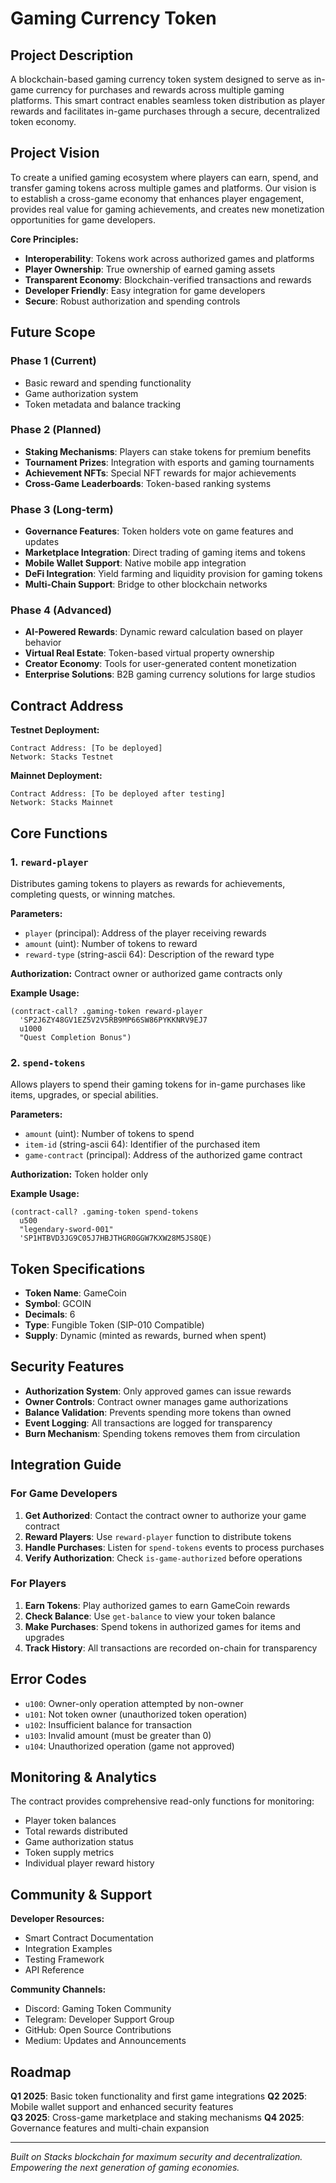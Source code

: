# Gaming Currency Token

## Project Description

A blockchain-based gaming currency token system designed to serve as in-game currency for purchases and rewards across multiple gaming platforms. This smart contract enables seamless token distribution as player rewards and facilitates in-game purchases through a secure, decentralized token economy.

## Project Vision

To create a unified gaming ecosystem where players can earn, spend, and transfer gaming tokens across multiple games and platforms. Our vision is to establish a cross-game economy that enhances player engagement, provides real value for gaming achievements, and creates new monetization opportunities for game developers.

**Core Principles:**
- **Interoperability**: Tokens work across authorized games and platforms
- **Player Ownership**: True ownership of earned gaming assets
- **Transparent Economy**: Blockchain-verified transactions and rewards
- **Developer Friendly**: Easy integration for game developers
- **Secure**: Robust authorization and spending controls

## Future Scope

### Phase 1 (Current)
- Basic reward and spending functionality
- Game authorization system
- Token metadata and balance tracking

### Phase 2 (Planned)
- **Staking Mechanisms**: Players can stake tokens for premium benefits
- **Tournament Prizes**: Integration with esports and gaming tournaments
- **Achievement NFTs**: Special NFT rewards for major achievements
- **Cross-Game Leaderboards**: Token-based ranking systems

### Phase 3 (Long-term)
- **Governance Features**: Token holders vote on game features and updates
- **Marketplace Integration**: Direct trading of gaming items and tokens
- **Mobile Wallet Support**: Native mobile app integration
- **DeFi Integration**: Yield farming and liquidity provision for gaming tokens
- **Multi-Chain Support**: Bridge to other blockchain networks

### Phase 4 (Advanced)
- **AI-Powered Rewards**: Dynamic reward calculation based on player behavior
- **Virtual Real Estate**: Token-based virtual property ownership
- **Creator Economy**: Tools for user-generated content monetization
- **Enterprise Solutions**: B2B gaming currency solutions for large studios

## Contract Address

**Testnet Deployment:**
```
Contract Address: [To be deployed]
Network: Stacks Testnet
```

**Mainnet Deployment:**
```
Contract Address: [To be deployed after testing]
Network: Stacks Mainnet
```

## Core Functions

### 1. `reward-player`
Distributes gaming tokens to players as rewards for achievements, completing quests, or winning matches.

**Parameters:**
- `player` (principal): Address of the player receiving rewards
- `amount` (uint): Number of tokens to reward
- `reward-type` (string-ascii 64): Description of the reward type

**Authorization:** Contract owner or authorized game contracts only

**Example Usage:**
```clarity
(contract-call? .gaming-token reward-player 
  'SP2J6ZY48GV1EZ5V2V5RB9MP66SW86PYKKNRV9EJ7 
  u1000 
  "Quest Completion Bonus")
```

### 2. `spend-tokens`
Allows players to spend their gaming tokens for in-game purchases like items, upgrades, or special abilities.

**Parameters:**
- `amount` (uint): Number of tokens to spend
- `item-id` (string-ascii 64): Identifier of the purchased item
- `game-contract` (principal): Address of the authorized game contract

**Authorization:** Token holder only

**Example Usage:**
```clarity
(contract-call? .gaming-token spend-tokens 
  u500 
  "legendary-sword-001" 
  'SP1HTBVD3JG9C05J7HBJTHGR0GGW7KXW28M5JS8QE)
```

## Token Specifications

- **Token Name**: GameCoin
- **Symbol**: GCOIN  
- **Decimals**: 6
- **Type**: Fungible Token (SIP-010 Compatible)
- **Supply**: Dynamic (minted as rewards, burned when spent)

## Security Features

- **Authorization System**: Only approved games can issue rewards
- **Owner Controls**: Contract owner manages game authorizations
- **Balance Validation**: Prevents spending more tokens than owned
- **Event Logging**: All transactions are logged for transparency
- **Burn Mechanism**: Spending tokens removes them from circulation

## Integration Guide

### For Game Developers

1. **Get Authorized**: Contact the contract owner to authorize your game contract
2. **Reward Players**: Use `reward-player` function to distribute tokens
3. **Handle Purchases**: Listen for `spend-tokens` events to process purchases
4. **Verify Authorization**: Check `is-game-authorized` before operations

### For Players

1. **Earn Tokens**: Play authorized games to earn GameCoin rewards
2. **Check Balance**: Use `get-balance` to view your token balance
3. **Make Purchases**: Spend tokens in authorized games for items and upgrades
4. **Track History**: All transactions are recorded on-chain for transparency

## Error Codes

- `u100`: Owner-only operation attempted by non-owner
- `u101`: Not token owner (unauthorized token operation)
- `u102`: Insufficient balance for transaction
- `u103`: Invalid amount (must be greater than 0)
- `u104`: Unauthorized operation (game not approved)

## Monitoring & Analytics

The contract provides comprehensive read-only functions for monitoring:

- Player token balances
- Total rewards distributed
- Game authorization status
- Token supply metrics
- Individual player reward history

## Community & Support

**Developer Resources:**
- Smart Contract Documentation
- Integration Examples
- Testing Framework
- API Reference

**Community Channels:**
- Discord: Gaming Token Community
- Telegram: Developer Support Group
- GitHub: Open Source Contributions
- Medium: Updates and Announcements

## Roadmap

**Q1 2025**: Basic token functionality and first game integrations
**Q2 2025**: Mobile wallet support and enhanced security features  
**Q3 2025**: Cross-game marketplace and staking mechanisms
**Q4 2025**: Governance features and multi-chain expansion

---

*Built on Stacks blockchain for maximum security and decentralization. Empowering the next generation of gaming economies.*